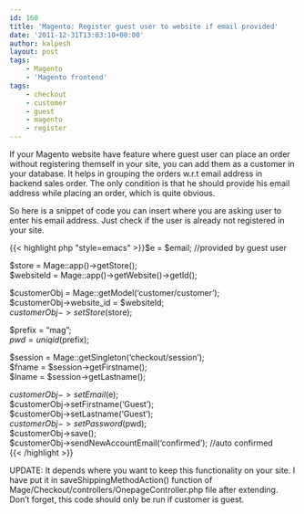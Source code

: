 ```yaml
---
id: 160
title: 'Magento: Register guest user to website if email provided'
date: '2011-12-31T13:03:10+00:00'
author: kalpesh
layout: post
tags:
    - Magento
    - 'Magento frontend'
tags:
    - checkout
    - customer
    - guest
    - magento
    - register
---
```


If your Magento website have feature where guest user can place an order without registering themself in your site, you can add them as a customer in your database. It helps in grouping the orders w.r.t email address in backend sales order. The only condition is that he should provide his email address while placing an order, which is quite obvious.

So here is a snippet of code you can insert where you are asking user to enter his email address. Just check if the user is already not registered in your site.

{{< highlight php "style=emacs" >}}$e = $email; //provided by guest user

$store = Mage::app()->getStore();  
$websiteId = Mage::app()->getWebsite()->getId();

$customerObj = Mage::getModel(‘customer/customer’);  
$customerObj->website_id = $websiteId;  
$customerObj->setStore($store);

$prefix = “mag”;  
$pwd = uniqid($prefix);

$session = Mage::getSingleton(‘checkout/session’);  
$fname = $session->getFirstname();  
$lname = $session->getLastname();

$customerObj->setEmail($e);  
$customerObj->setFirstname(‘Guest’);  
$customerObj->setLastname(‘Guest’);  
$customerObj->setPassword($pwd);  
$customerObj->save();  
$customerObj->sendNewAccountEmail(‘confirmed’); //auto confirmed  
{{< /highlight >}}

UPDATE: It depends where you want to keep this functionality on your site. I have put it in saveShippingMethodAction() function of Mage/Checkout/controllers/OnepageController.php file after extending. Don’t forget, this code should only be run if customer is guest.